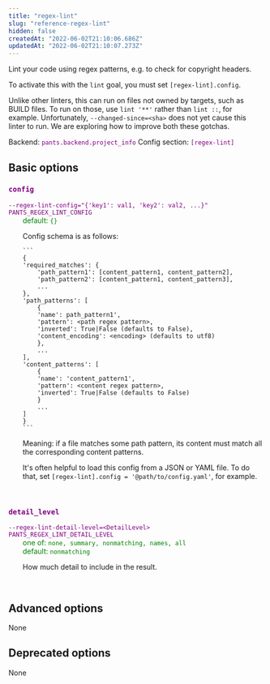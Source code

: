 ```yaml
---
title: "regex-lint"
slug: "reference-regex-lint"
hidden: false
createdAt: "2022-06-02T21:10:06.686Z"
updatedAt: "2022-06-02T21:10:07.273Z"
---
```

Lint your code using regex patterns, e.g. to check for copyright headers.

To activate this with the `lint` goal, you must set `[regex-lint].config`.

Unlike other linters, this can run on files not owned by targets, such as BUILD files. To run on those, use `lint '**'` rather than `lint ::`, for example. Unfortunately, `--changed-since=<sha>` does not yet cause this linter to run. We are exploring how to improve both these gotchas.

Backend: <span style="color: purple"><code>pants.backend.project_info</code></span>
Config section: <span style="color: purple"><code>[regex-lint]</code></span>

## Basic options

<div style="color: purple">
  <h3><code>config</code></h3>
  <code>--regex-lint-config=&quot;{'key1': val1, 'key2': val2, ...}&quot;</code><br>
  <code>PANTS_REGEX_LINT_CONFIG</code><br>
</div>
<div style="padding-left: 2em;">
<span style="color: green">default: <code>{}</code></span>

<br>

Config schema is as follows:

    ```
    {
    'required_matches': {
        'path_pattern1': [content_pattern1, content_pattern2],
        'path_pattern2': [content_pattern1, content_pattern3],
        ...
    },
    'path_patterns': [
        {
        'name': path_pattern1',
        'pattern': <path regex pattern>,
        'inverted': True|False (defaults to False),
        'content_encoding': <encoding> (defaults to utf8)
        },
        ...
    ],
    'content_patterns': [
        {
        'name': 'content_pattern1',
        'pattern': <content regex pattern>,
        'inverted': True|False (defaults to False)
        }
        ...
    ]
    }
    ```

Meaning: if a file matches some path pattern, its content must match all the corresponding content patterns.

It's often helpful to load this config from a JSON or YAML file. To do that, set `[regex-lint].config = '@path/to/config.yaml'`, for example.
</div>
<br>

<div style="color: purple">
  <h3><code>detail_level</code></h3>
  <code>--regex-lint-detail-level=&lt;DetailLevel&gt;</code><br>
  <code>PANTS_REGEX_LINT_DETAIL_LEVEL</code><br>
</div>
<div style="padding-left: 2em;">
<span style="color: green">one of: <code>none, summary, nonmatching, names, all</code></span><br>
<span style="color: green">default: <code>nonmatching</code></span>

<br>

How much detail to include in the result.
</div>
<br>


## Advanced options

None

## Deprecated options

None